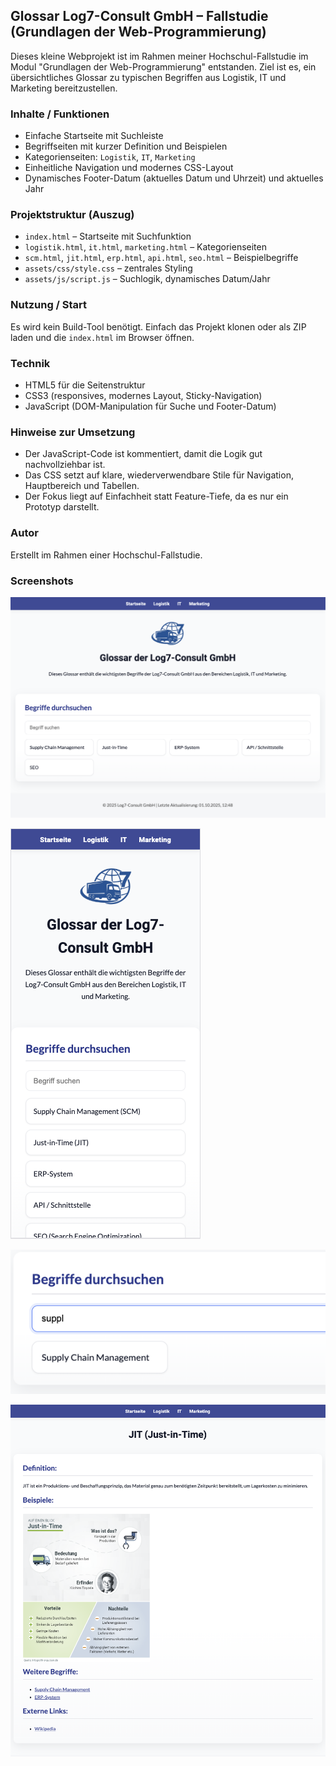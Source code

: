 ## Glossar Log7-Consult GmbH – Fallstudie (Grundlagen der Web-Programmierung)

Dieses kleine Webprojekt ist im Rahmen meiner Hochschul-Fallstudie im Modul "Grundlagen der Web-Programmierung" entstanden. Ziel ist es, ein übersichtliches Glossar zu typischen Begriffen aus Logistik, IT und Marketing bereitzustellen.

### Inhalte / Funktionen
- Einfache Startseite mit Suchleiste
- Begriffseiten mit kurzer Definition und Beispielen
- Kategorienseiten: `Logistik`, `IT`, `Marketing`
- Einheitliche Navigation und modernes CSS-Layout
- Dynamisches Footer-Datum (aktuelles Datum und Uhrzeit) und aktuelles Jahr

### Projektstruktur (Auszug)
- `index.html` – Startseite mit Suchfunktion
- `logistik.html`, `it.html`, `marketing.html` – Kategorienseiten
- `scm.html`, `jit.html`, `erp.html`, `api.html`, `seo.html` – Beispielbegriffe
- `assets/css/style.css` – zentrales Styling
- `assets/js/script.js` – Suchlogik, dynamisches Datum/Jahr

### Nutzung / Start
Es wird kein Build-Tool benötigt. Einfach das Projekt klonen oder als ZIP laden und die `index.html` im Browser öffnen.

### Technik
- HTML5 für die Seitenstruktur
- CSS3 (responsives, modernes Layout, Sticky-Navigation)
- JavaScript (DOM-Manipulation für Suche und Footer-Datum)

### Hinweise zur Umsetzung
- Der JavaScript-Code ist kommentiert, damit die Logik gut nachvollziehbar ist.
- Das CSS setzt auf klare, wiederverwendbare Stile für Navigation, Hauptbereich und Tabellen.
- Der Fokus liegt auf Einfachheit statt Feature-Tiefe, da es nur ein Prototyp darstellt.

### Autor
Erstellt im Rahmen einer Hochschul-Fallstudie. 
 
 ### Screenshots
 ![Startseite](assets/img/Startseite.png)
 
 ![Mobile Ansicht](assets/img/MobileView.png)
 
 ![Suchfunktion](assets/img/Suchfunktion.png)
 
 ![JIT Showcase](assets/img/JITShowcase.png)

